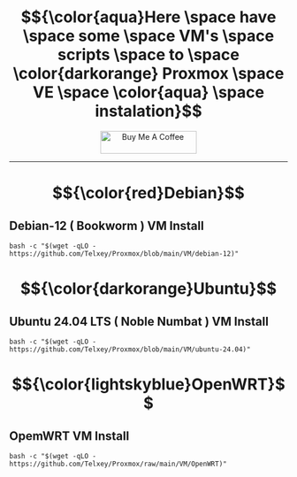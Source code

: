 <h1 align="center">
   $${\color{aqua}Here \space have \space some \space VM's \space scripts \space to \space \color{darkorange} Proxmox \space VE \space \color{aqua} \space  instalation}$$
</h1>

<p align="center">
   <a href="https://www.buymeacoffee.com/telxey" target="_blank"><img src="https://cdn.buymeacoffee.com/buttons/default-black.png" alt="Buy Me A Coffee" height="41" width="174"></a>
</p>

******

<h1 align="center">
    $${\color{red}Debian}$$ 
</h1>

<h2 align="left">
    Debian-12  ( Bookworm ) VM Install
</h2>    
    
    bash -c "$(wget -qLO - https://github.com/Telxey/Proxmox/blob/main/VM/debian-12)"


<h1 align="center">
    $${\color{darkorange}Ubuntu}$$ 
</h1>

<h2 align="left"> 
    Ubuntu 24.04 LTS ( Noble Numbat ) VM Install    
</h2>    

    bash -c "$(wget -qLO - https://github.com/Telxey/Proxmox/blob/main/VM/ubuntu-24.04)"
    
<h1 align="center">
    $${\color{lightskyblue}OpenWRT}$$ 
</h1>

<h2 align="left"> 
    OpemWRT VM Install
</h2>

    bash -c "$(wget -qLO - https://github.com/Telxey/Proxmox/raw/main/VM/OpenWRT)"
